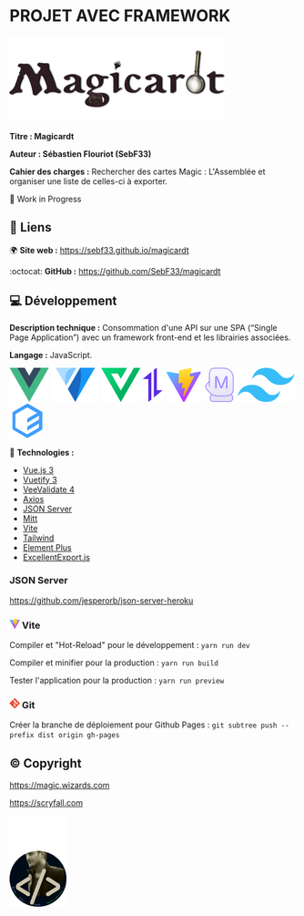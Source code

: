 # PROJET AVEC FRAMEWORK
![logo_magicardt](/.github/logo_magicardt.png)

**Titre : Magicardt**

**Auteur : Sébastien Flouriot (SebF33)**

**Cahier des charges :**
Rechercher des cartes Magic : L'Assemblée et organiser une liste de celles-ci à exporter.

:construction: Work in Progress


## :link: Liens
:earth_africa: **Site web :** https://sebf33.github.io/magicardt

:octocat: **GitHub :** https://github.com/SebF33/magicardt


## :computer: Développement
**Description technique :** Consommation d'une API sur une SPA (“Single Page Application”) avec un framework front-end et les librairies associées.

**Langage :** JavaScript.

[![Vue.js](/.github/Vue.js.png)](https://vuejs.org) [![Vuetify](/.github/Vuetify.png)](https://vuetifyjs.com) [![VeeValidate](/.github/VeeValidate.png)](https://vee-validate.logaretm.com) [![Axios](/.github/Axios.png)](https://axios-http.com) [![Vite](/.github/Vite.png)](https://vitejs.dev) [![Mitt](/.github/Mitt.png)](https://github.com/developit/mitt) [![Tailwind](/.github/Tailwind.png)](https://tailwindcss.com) [![Element](/.github/Element.png)](https://element-plus.org)

:toolbox: **Technologies :**
- [Vue.js 3](https://vuejs.org/guide/introduction.html)
- [Vuetify 3](https://next.vuetifyjs.com/en/getting-started/installation)
- [VeeValidate 4](https://vee-validate.logaretm.com/v4/guide/overview)
- [Axios](https://axios-http.com/docs/intro)
- [JSON Server](https://github.com/typicode/json-server)
- [Mitt](https://github.com/developit/mitt)
- [Vite](https://vitejs.dev/guide)
- [Tailwind](https://tailwindcss.com/docs/guides/vite)
- [Element Plus](https://element-plus.org/en-US/guide/installation.html)
- [ExcellentExport.js](https://github.com/jmaister/excellentexport)


### JSON Server
https://github.com/jesperorb/json-server-heroku


### ![Vite_tiny](/.github/Vite_tiny.png) Vite
Compiler et "Hot-Reload" pour le développement :
`yarn run dev`

Compiler et minifier pour la production :
`yarn run build`

Tester l'application pour la production :
`yarn run preview`


### ![Git_tiny](/.github/Git_tiny.png) Git
Créer la branche de déploiement pour Github Pages :
`git subtree push --prefix dist origin gh-pages`


## :copyright: Copyright
https://magic.wizards.com

https://scryfall.com


![avatar](/.github/avatar.png)